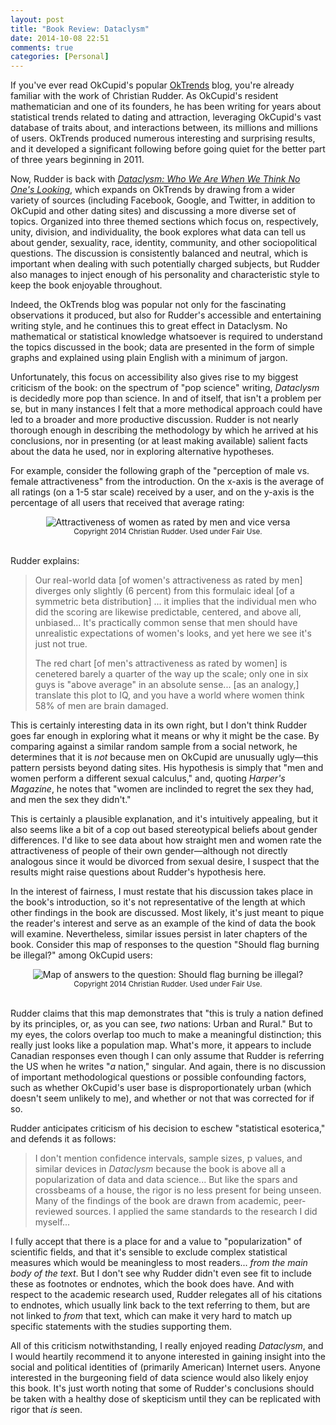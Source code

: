 ```yaml
---
layout: post
title: "Book Review: Dataclysm"
date: 2014-10-08 22:51
comments: true
categories: [Personal]
---
```


If you've ever read OkCupid's popular [OkTrends](http://blog.okcupid.com/) blog,
you're already familiar with the work of Christian Rudder. As OkCupid's resident
mathematician and one of its founders, he has been writing for years about
statistical trends related to dating and attraction, leveraging OkCupid's
vast database of traits about, and interactions between, its millions and millions
of users. OkTrends produced numerous interesting and surprising results, and it
developed a significant following before going quiet for the better part of
three years beginning in 2011.

Now, Rudder is back with
[_Dataclysm: Who We Are When We Think No One's Looking_](http://dataclysm.org/),
which expands on OkTrends by drawing from a wider variety of sources (including
Facebook, Google, and Twitter, in addition to OkCupid and other dating sites)
and discussing a more diverse set of topics.  Organized into three themed
sections which focus on, respectively, unity, division, and individuality, the
book explores what data can tell us about gender, sexuality, race, identity,
community, and other sociopolitical questions.  The discussion is consistently
balanced and neutral, which is important when dealing with such potentially
charged subjects, but Rudder also manages to inject enough of his personality
and characteristic style to keep the book enjoyable throughout.
<!-- more -->

Indeed, the OkTrends blog was popular not only for the fascinating observations
it produced, but also for Rudder's accessible and entertaining writing style,
and he continues this to great effect in Dataclysm. No mathematical or
statistical knowledge whatsoever is required to understand the topics discussed
in the book; data are presented in the form of simple graphs and explained using
plain English with a minimum of jargon.

Unfortunately, this focus on accessibility also gives rise to my biggest
criticism of the book: on the spectrum of "pop science" writing, _Dataclysm_ is
decidedly more pop than science. In and of itself, that isn't a problem per se,
but in many instances I felt that a more methodical approach could have led to a
broader and more productive discussion.  Rudder is not nearly thorough enough in
describing the methodology by which he arrived at his conclusions, nor in
presenting (or at least making available) salient facts about the data he used,
nor in exploring alternative hypotheses.

For example, consider the following graph of the "perception of male vs. female
attractiveness" from the introduction. On the x-axis is the average of all
ratings (on a 1-5 star scale) received by a user, and on the y-axis is the
percentage of all users that received that average rating:

<div style="margin-left: auto; margin-right: auto; text-align: center;">
<img src="/images/men_women_attractiveness.png" alt="Attractiveness of women as
rated by men and vice versa"/><br />
<small>Copyright 2014 Christian Rudder. Used under Fair Use.</small>
</div><br />

Rudder explains:

> Our real-world data [of women's attractiveness as rated by men] diverges only
> slightly (6 percent) from this formulaic ideal [of a symmetric beta
> distribution] ... it implies that the individual men who did the scoring are
> likewise predictable, centered, and above all, unbiased... It's practically
> common sense that men should have unrealistic expectations of women's looks,
> and yet here we see it's just not true.
>
> The red chart [of men's attractiveness as rated by women] is cenetered barely
> a quarter of the way up the scale; only one in six guys is "above average" in
> an absolute sense... [as an analogy,] translate this plot to IQ, and you have
> a world where women think 58% of men are brain damaged.

This is certainly interesting data in its own right, but I don't think Rudder
goes far enough in exploring what it means or why it might be the case. By
comparing against a similar random sample from a social network, he determines
that it is _not_ because men on OkCupid are unusually ugly&mdash;this pattern
persists beyond dating sites. His hypothesis is simply that "men and women
perform a different sexual calculus," and, quoting _Harper's Magazine_, he notes
that "women are inclinded to regret the sex they had, and men the sex they
didn't."

This is certainly a plausible explanation, and it's intuitively appealing, but
it also seems like a bit of a cop out based stereotypical beliefs about gender
differences. I'd like to see data about how straight men and women rate the
attractiveness of people of their own gender&mdash;although not directly
analogous since it would be divorced from sexual desire, I suspect that the
results might raise questions about Rudder's hypothesis here.

In the interest of fairness, I must restate that his discussion takes place in
the book's introduction, so it's not representative of the length at which other
findings in the book are discussed. Most likely, it's just meant to pique the
reader's interest and serve as an example of the kind of data the book will
examine. Nevertheless, similar issues persist in later chapters of the book.
Consider this map of responses to the question "Should flag burning be illegal?"
among OkCupid users:

<div style="margin-left: auto; margin-right: auto; text-align: center;">
<img src="/images/dataclysm_flag_burning.png" alt="Map of answers to the
question: Should flag burning be illegal?"/><br />
<small>Copyright 2014 Christian Rudder. Used under Fair Use.</small>
</div><br />

Rudder claims that this map demonstrates that "this is truly a nation defined by
its principles, or, as you can see, _two_ nations: Urban and Rural." But to my
eyes, the colors overlap too much to make a meaningful distinction; this
really just looks like a population map. What's more, it appears to include
Canadian responses even though I can only assume that Rudder is referring the US
when he writes "_a_ nation," singular. And again, there is no discussion of
important methodological questions or possible confounding factors, such as
whether OkCupid's user base is disproportionately urban (which doesn't seem
unlikely to me), and whether or not that was corrected for if so.

Rudder anticipates criticism of his decision to eschew "statistical esoterica,"
and defends it as follows:

> I don't mention confidence intervals, sample sizes, p values, and similar
> devices in _Dataclysm_ because the book is above all a popularization of data
> and data science... But like the spars and crossbeams of a house, the rigor is
> no less present for being unseen. Many of the findings of the book are drawn
> from academic, peer-reviewed sources. I applied the same standards to the
> research I did myself...

I fully accept that there is a place for and a value to "popularization" of
scientific fields, and that it's sensible to exclude complex statistical
measures which would be meaningless to most readers... _from the main body of
the text_. But I don't see why Rudder didn't even see fit to include these as
footnotes or endnotes, which the book does have. And with respect to the
academic research used, Rudder relegates all of his citations to endnotes, which
usually link back to the text referring to them, but are not linked to _from_
that text, which can make it very hard to match up specific statements with the
studies supporting them.

All of this criticism notwithstanding, I really enjoyed reading _Dataclysm_, and
I would heartily recommend it to anyone interested in gaining insight into the
social and political identities of (primarily American) Internet users. Anyone
interested in the burgeoning field of data science would also likely enjoy this
book. It's just worth noting that some of Rudder's conclusions should be taken
with a healthy dose of skepticism until they can be replicated with rigor that
_is_ seen.
